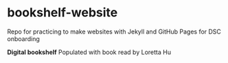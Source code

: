 # bookshelf-website
Repo for practicing to make websites with Jekyll and GitHub Pages for DSC onboarding 

**Digital bookshelf**
Populated with book read by Loretta Hu 

